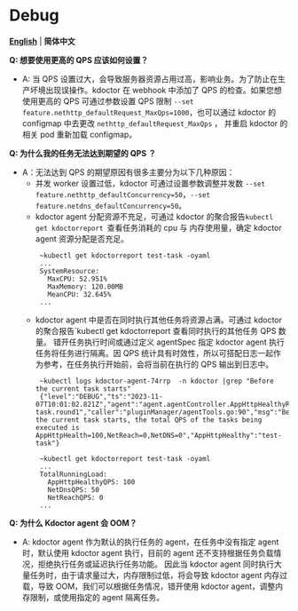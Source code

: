 # Debug

[**English**](./debug.md) | **简体中文**

**Q: 想要使用更高的 QPS 应该如何设置？**
* A: 当 QPS 设置过大，会导致服务器资源占用过高，影响业务。为了防止在生产坏境出现误操作。kdoctor 在 webhook 中添加了 QPS 的检查。如果您想使用更高的 QPS
可通过参数设置 QPS 限制 `--set feature.nethttp_defaultRequest_MaxQps=1000`，也可以通过 kdoctor 的 configmap 中去更改 `nethttp_defaultRequest_MaxQps` ，
并重启 kdoctor 的相关 pod 重新加载 configmap。

**Q: 为什么我的任务无法达到期望的 QPS ？**
* A：无法达到 QPS 的期望原因有很多主要分为以下几种原因：
  * 并发 worker 设置过低，kdoctor 可通过设置参数调整并发数 `--set feature.nethttp_defaultConcurrency=50`，`--set feature.netdns_defaultConcurrency=50`。
  * kdoctor agent 分配资源不充足，可通过 kdoctor 的聚合报告`kubectl get kdoctorreport `查看任务消耗的 cpu 与 内存使用量，确定 kdoctor agent 资源分配是否充足。
     ```shell
      ~kubectl get kdoctorreport test-task -oyaml
      ...
      SystemResource:
        MaxCPU: 52.951%
        MaxMemory: 120.00MB
        MeanCPU: 32.645%
      ...
    ```
  * kdoctor agent 中是否在同时执行其他任务将资源占满。可通过 kdoctor 的聚合报告`kubectl get kdoctorreport 查看同时执行的其他任务 QPS 数量。
    错开任务执行时间或通过定义 agentSpec 指定 kdoctor agent 执行任务将任务进行隔离。因 QPS 统计具有时效性，所以可搭配日志一起作为参考，在任务执行开始前，会将当前在执行的 QPS 输出到日志中。
     ```shell
      ~kubectl logs kdoctor-agent-74rrp  -n kdoctor |grep "Before the current task starts"
      {"level":"DEBUG","ts":"2023-11-07T10:01:02.821Z","agent":"agent.agentController.AppHttpHealthyReconciler.AppHttpHealthy.test-task.round1","caller":"pluginManager/agentTools.go:90","msg":"Before the current task starts, the total QPS of the tasks being executed is AppHttpHealth=100,NetReach=0,NetDNS=0","AppHttpHealthy":"test-task"}
     ```
     ```shell
      ~kubectl get kdoctorreport test-task -oyaml
      ...
      TotalRunningLoad:
        AppHttpHealthyQPS: 100
        NetDnsQPS: 50
        NetReachQPS: 0
      ...
     ```
**Q: 为什么 Kdoctor agent 会 OOM？**
* A: kdoctor agent 作为默认的执行任务的 agent，在任务中没有指定 agent 时，默认使用 kdoctor agent 执行，目前的 agent 还不支持根据任务负载情况，拒绝执行任务或延迟执行任务功能。
     因此当 kdoctor agent 同时执行大量任务时，由于请求量过大，内存限制过低，将会导致 kdoctor agent 内存过载，导致 OOM，我们可以根据任务情况，错开使用 kdoctor agent，调整内存限制，或使用指定的 agent 隔离任务。
